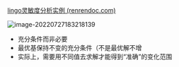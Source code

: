 [lingo灵敏度分析实例 (renrendoc.com)](https://www.renrendoc.com/paper/104537216.html)

![image-20220727183218139](https://cdn.jsdelivr.net/gh/acryan54/images@main/pic/202207271832279.png)

- 充分条件而非必要
- 最优基保持不变的充分条件（不是最优解不增
- 实际上，需要用不同值去求解才能得到“准确”的变化范围

